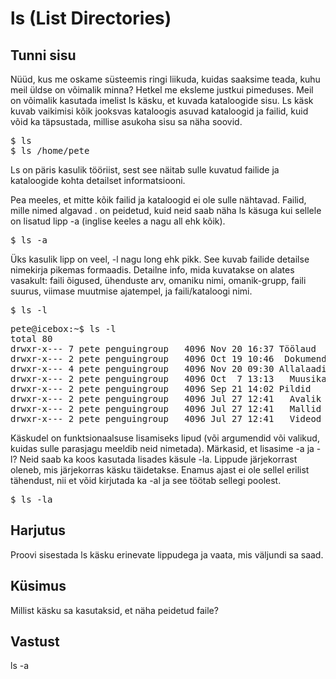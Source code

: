 # ls (List Directories)

## Tunni sisu

Nüüd, kus me oskame süsteemis ringi liikuda, kuidas saaksime teada, kuhu meil üldse on võimalik minna? Hetkel me eksleme justkui pimeduses. Meil on võimalik kasutada imelist ls käsku, et kuvada kataloogide sisu. Ls käsk kuvab vaikimisi kõik jooksvas kataloogis asuvad kataloogid ja failid, kuid võid ka täpsustada, millise asukoha sisu sa näha soovid.

<pre>$ ls
$ ls /home/pete</pre>

Ls on päris kasulik tööriist, sest see näitab sulle kuvatud failide ja kataloogide kohta detailset informatsiooni.

Pea meeles, et mitte kõik failid ja kataloogid ei ole sulle nähtavad. Failid, mille nimed algavad . on peidetud, kuid neid saab näha ls käsuga kui sellele on lisatud lipp -a (inglise keeles a nagu all ehk kõik).

<pre>$ ls -a</pre>

Üks kasulik lipp on veel, -l nagu long ehk pikk. See kuvab failide detailse nimekirja pikemas formaadis. Detailne info, mida kuvatakse on alates vasakult: faili õigused, ühenduste arv, omaniku nimi, omanik-grupp, faili suurus, viimase muutmise ajatempel, ja faili/kataloogi nimi.

<pre>$ ls -l</pre>

<pre>pete@icebox:~$ ls -l
total 80
drwxr-x--- 7 pete penguingroup   4096 Nov 20 16:37 Töölaud
drwxr-x--- 2 pete penguingroup   4096 Oct 19 10:46  Dokumendid
drwxr-x--- 4 pete penguingroup   4096 Nov 20 09:30 Allalaadimised
drwxr-x--- 2 pete penguingroup   4096 Oct  7 13:13   Muusika
drwxr-x--- 2 pete penguingroup   4096 Sep 21 14:02 Pildid
drwxr-x--- 2 pete penguingroup   4096 Jul 27 12:41   Avalik
drwxr-x--- 2 pete penguingroup   4096 Jul 27 12:41   Mallid
drwxr-x--- 2 pete penguingroup   4096 Jul 27 12:41   Videod</pre>

Käskudel on funktsionaalsuse lisamiseks lipud (või argumendid või valikud, kuidas sulle parasjagu meeldib neid nimetada). Märkasid, et lisasime -a ja -l? Neid saab ka koos kasutada lisades käsule -la. Lippude järjekorrast oleneb, mis järjekorras käsku täidetakse. Enamus ajast ei ole sellel erilist tähendust, nii et võid kirjutada ka -al ja see töötab sellegi poolest.

<pre>$ ls -la</pre>

## Harjutus

Proovi sisestada ls käsku erinevate lippudega ja vaata, mis väljundi sa saad.

## Küsimus

Millist käsku sa kasutaksid, et näha peidetud faile?

## Vastust

ls -a
